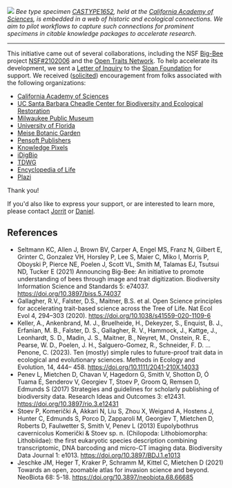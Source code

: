 ![](https://raw.github.com/beehind/beehind.github.io/main/CASTYPE1652.svg) 
*Bee type specimen [CASTYPE1652](https://library.big-bee.net/portal/collections/individual/index.php?occid=2081959), held at the [California Academy of Sciences](https://calacademy.org/), is embedded in a web of historic and ecological connections. We aim to pilot workflows to capture such connections for prominent specimens in citable knowledge packages to accelerate research.*

------------------------

This initiative came out of several collaborations, including the NSF [Big-Bee](https://big-bee.net) project [NSF#2102006](https://www.nsf.gov/awardsearch/showAward?AWD_ID=2102006) and the [Open Traits Network](https://opentraits.org). To help accelerate its development, we sent a [Letter of Inquiry](https://drive.google.com/file/d/1LNUQQiiusdPdQhNDXpWNE1ucCObq5EXT/view) to the [Sloan Foundation](https://sloan.org) for support. We received ([solicited](https://drive.google.com/file/d/1HKZ5Pa1HwzQjlfzzIcmNIKl9fCGom2NX/view)) encouragement from folks associated with the following organizations:

 * [California Academy of Sciences](https://drive.google.com/file/d/1CLSa5RuERFZ7-UHwtS5zr-O135TvoJOm/view)
 * [UC Santa Barbara Cheadle Center for Biodiversity and Ecological Restoration](https://drive.google.com/file/d/19ihF5Bfjgksy_SbR0t_7BRD216IKTrip/view)
 * [Milwaukee Public Museum](https://drive.google.com/file/d/1ByQYWf1MzYDLLgnYAxLCxx6hqdN7yUFk/view)
 * [University of Florida](https://drive.google.com/file/d/1jk4tuYySpjkxKue1v3Orj18zzrlKC4Qx/view)
 * [Meise Botanic Garden](https://drive.google.com/file/d/1Nw1PCCr3BdqE8Hqh01p_nKTKcdDFpgM9/view)
 * [Pensoft Publishers](https://drive.google.com/file/d/1_GWSibYbv3AaCHcPyBCKoNkiZP0qXyBV/view)
 * [Knowledge Pixels](https://drive.google.com/file/d/1GNjaWSyCsQ-XKmwyQQ6eZ8O_HcJ57wc3/view)
 * [iDigBio](https://drive.google.com/file/d/1XYKZgEtwZmi7sAxoxXsrQpIKVGUG7obz/view)
 * [TDWG](https://drive.google.com/file/d/19H7ZGrUPT-m-1WYOJOtfwRzARAh-Yzbl/view)
 * [Encyclopedia of Life](https://drive.google.com/file/d/120lybR0ldS4Tj1at-ziiUmSVhQI0drD2/view)
 * [Plazi](https://drive.google.com/file/d/1WdEP5xZG1t8nZkJq7dMHx3aUGh0uTRTF/view)

Thank you!

If you'd also like to express your support, or are interested to learn more, please contact [Jorrit](https://jhpoelen.nl) or [Daniel](https://orcid.org/0000-0001-9488-1870).

## References
- Seltmann KC, Allen J, Brown BV, Carper A, Engel MS, Franz N, Gilbert E, Grinter C, Gonzalez VH, Horsley P, Lee S, Maier C, Miko I, Morris P, Oboyski P, Pierce NE, Poelen J, Scott VL, Smith M, Talamas EJ, Tsutsui ND, Tucker E (2021) Announcing Big-Bee: An initiative to promote understanding of bees through image and trait digitization. Biodiversity Information Science and Standards 5: e74037. https://doi.org/10.3897/biss.5.74037
- Gallagher, R.V., Falster, D.S., Maitner, B.S. et al. Open Science principles for accelerating trait-based science across the Tree of Life. Nat Ecol Evol 4, 294–303 (2020). https://doi.org/10.1038/s41559-020-1109-6
- Keller, A., Ankenbrand, M. J., Bruelheide, H., Dekeyzer, S., Enquist, B. J., Erfanian, M. B., Falster, D. S., Gallagher, R. V., Hammock, J., Kattge, J., Leonhardt, S. D., Madin, J. S., Maitner, B., Neyret, M., Onstein, R. E., Pearse, W. D., Poelen, J. H., Salguero-Gomez, R., Schneider, F. D. … Penone, C. (2023). Ten (mostly) simple rules to future-proof trait data in ecological and evolutionary sciences. Methods in Ecology and Evolution, 14, 444– 458. https://doi.org/10.1111/2041-210X.14033
- Penev L, Mietchen D, Chavan V, Hagedorn G, Smith V, Shotton D, Ó Tuama É, Senderov V, Georgiev T, Stoev P, Groom Q, Remsen D, Edmunds S (2017) Strategies and guidelines for scholarly publishing of biodiversity data. Research Ideas and Outcomes 3: e12431. https://doi.org/10.3897/rio.3.e12431
- Stoev P, Komerički A, Akkari N, Liu S, Zhou X, Weigand A, Hostens J, Hunter C, Edmunds S, Porco D, Zapparoli M, Georgiev T, Mietchen D, Roberts D, Faulwetter S, Smith V, Penev L (2013) Eupolybothrus cavernicolus Komerički & Stoev sp. n. (Chilopoda: Lithobiomorpha: Lithobiidae): the first eukaryotic species description combining transcriptomic, DNA barcoding and micro-CT imaging data. Biodiversity Data Journal 1: e1013. https://doi.org/10.3897/BDJ.1.e1013
- Jeschke JM, Heger T, Kraker P, Schramm M, Kittel C, Mietchen D (2021) Towards an open, zoomable atlas for invasion science and beyond. NeoBiota 68: 5-18. https://doi.org/10.3897/neobiota.68.66685
